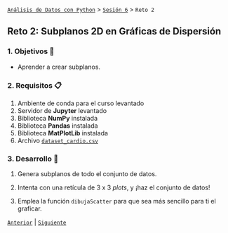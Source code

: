 [`Análisis de Datos con Python`](../../README.md) > [`Sesión 6`](../README.md) > `Reto 2`

## Reto 2: Subplanos 2D en Gráficas de Dispersión

### 1. Objetivos :dart:

- Aprender a crear subplanos.

### 2. Requisitos :clipboard:

1. Ambiente de conda para el curso levantado
1. Servidor de __Jupyter__ levantado
1. Biblioteca __NumPy__ instalada
1. Biblioteca __Pandas__ instalada
1. Biblioteca __MatPlotLib__ instalada
1. Archivo [`dataset_cardio.csv`](codigos/meteoritos.json)

### 3. Desarrollo :rocket:

1. Genera subplanos de todo el conjunto de datos.

1. Intenta con una retícula de 3 x 3 *plots*, y ¡haz el conjunto de datos!

1. Emplea la función `dibujaScatter` para que sea más sencillo para ti el graficar.

[`Anterior`](../README.md#inssubplanos-2d-en-gráficas-de-dispersiónins) | [`Siguiente`](../README.md#insgráficas-de-dispersión-3dins)

